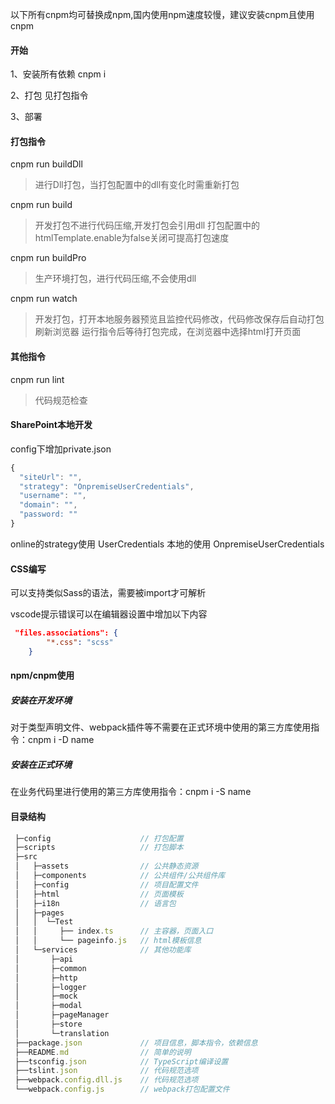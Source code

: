 以下所有cnpm均可替换成npm,国内使用npm速度较慢，建议安装cnpm且使用cnpm


#### 开始
1、安装所有依赖
cnpm i

2、打包
    见打包指令

3、部署


#### 打包指令  
cnpm run buildDll
   > 进行Dll打包，当打包配置中的dll有变化时需重新打包

cnpm run build
   > 开发打包不进行代码压缩,开发打包会引用dll 打包配置中的htmlTemplate.enable为false关闭可提高打包速度

cnpm run buildPro
   > 生产环境打包，进行代码压缩,不会使用dll

cnpm run watch
   > 开发打包，打开本地服务器预览且监控代码修改，代码修改保存后自动打包刷新浏览器
   > 运行指令后等待打包完成，在浏览器中选择html打开页面


#### 其他指令
cnpm run lint
   > 代码规范检查


#### SharePoint本地开发
config下增加private.json
```js
{
  "siteUrl": "",
  "strategy": "OnpremiseUserCredentials",
  "username": "",
  "domain": "",
  "password: ""
}
```

online的strategy使用 UserCredentials
本地的使用 OnpremiseUserCredentials

#### CSS编写
可以支持类似Sass的语法，需要被import才可解析

vscode提示错误可以在编辑器设置中增加以下内容

```json
 "files.associations": {
        "*.css": "scss"
    }
```


#### npm/cnpm使用 
##### 安装在开发环境
对于类型声明文件、webpack插件等不需要在正式环境中使用的第三方库使用指令：cnpm i -D name


##### 安装在正式环境
在业务代码里进行使用的第三方库使用指令：cnpm i -S name


#### 目录结构
```js
 ├─config                    // 打包配置
 ├─scripts                   // 打包脚本
 ├─src
 │   ├─assets                // 公共静态资源
 │   ├─components            // 公共组件/公共组件库
 │   ├─config                // 项目配置文件
 │   ├─html                  // 页面模板
 │   ├─i18n                  // 语言包
 │   ├─pages
 │   │  └─Test
 │   │     ├── index.ts      // 主容器，页面入口
 │   │     └── pageinfo.js   // html模板信息
 │   └─services              // 其他功能库
 │       ├─api
 │       ├─common
 │       ├─http
 │       ├─logger
 │       ├─mock
 │       ├─modal
 │       ├─pageManager
 │       ├─store
 │       └─translation
 ├──package.json             // 项目信息，脚本指令，依赖信息
 ├──README.md                // 简单的说明
 ├──tsconfig.json            // TypeScript编译设置
 ├──tslint.json              // 代码规范选项
 ├──webpack.config.dll.js    // 代码规范选项
 └──webpack.config.js        // webpack打包配置文件
```
